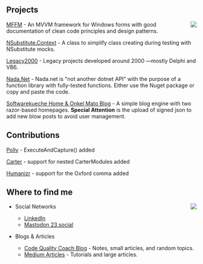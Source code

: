 
## Projects

<a href="https://github.com/OnkelMato">
  <img src="https://github-readme-stats.vercel.app/api?username=OnkelMato&count_private=true&show_icons=true&theme=transparent" align="right" />
</a>

[MFFM](https://github.com/OnkelMato/MFFM) - An MVVM framework for Windows forms with good documentation of clean code principles and design patterns.

[NSubstitute.Context](https://github.com/OnkelMato/NSubstitute.Context) - A class to simplify class creating during testing with NSubstitute mocks. 

[Legacy2000](https://github.com/OnkelMato/Legacy2000) - Legacy projects developed around 2000 —mostly Delphi and VB6.

[Nada.Net](https://github.com/OnkelMato/Nada.Net) - Nada.net is "not another dotnet API" with the purpose of a function library with fully-tested functions. Either use the Nuget package or copy and paste the code.

[Softwarekueche Home & Onkel Mato Blog](https://github.com/OnkelMato/Softwarekueche.Home) - A simple blog engine with two razor-based homepages. __Special Attention__ is the upload of signed json to add new blow posts to avoid user management.

## Contributions

[Polly](https://github.com/Ashrafnet/Polly) - ExecuteAndCapture() added

[Carter](https://github.com/CarterCommunity/Carter) - support for nested CarterModules added

[Humanizr](https://github.com/humanizr/Humanizer/) - support for the Oxford comma added


## Where to find me

<a href="https://wakatime.com/@OnkelMato">
  <img src="https://github-readme-stats.vercel.app/api/wakatime?username=OnkelMato&theme=transparent" align="right" />
</a>

* Social Networks
  *  [LinkedIn](https://www.linkedin.com/in/thomas-ley/)
  *  [Mastodon 23.social](https://23.social/@OnkelMato)

* Blogs & Articles
  * [Code Quality Coach Blog](https://blog.softwarekueche.de/) - Notes, small articles, and random topics.
  * [Medium Articles](https://medium.com/@thomas-ley) - Tutorials and large articles.
